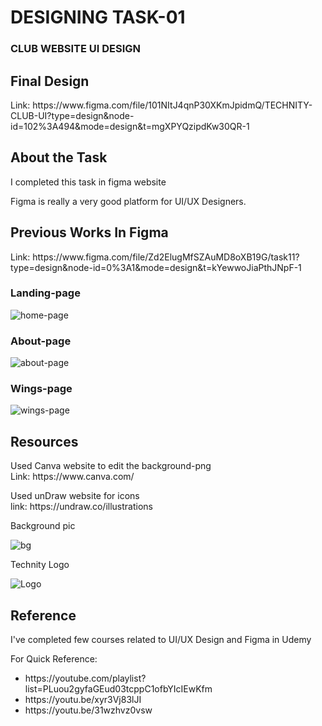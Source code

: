 <H1>DESIGNING TASK-01</H1>
<h3>CLUB WEBSITE UI DESIGN</h3>

<h2> Final Design </h2>
<p>Link:  https://www.figma.com/file/101NItJ4qnP30XKmJpidmQ/TECHNITY-CLUB-UI?type=design&node-id=102%3A494&mode=design&t=mgXPYQzipdKw30QR-1</P>


<h2>About the Task</h2>
<p>I completed this task in figma website</P>
<p>Figma is really a very good platform for UI/UX Designers.</p>
<h2>Previous Works In Figma</h2>
<p>Link:  https://www.figma.com/file/Zd2ElugMfSZAuMD8oXB19G/task11?type=design&node-id=0%3A1&mode=design&t=kYewwoJiaPthJNpF-1</P>

### Landing-page
![home-page](home-page.png)

### About-page
![about-page](about-page.png)

### Wings-page
![wings-page](wings-page.png)



<h2>Resources</h2>
<p>Used Canva website to edit the background-png<br>
Link: https://www.canva.com/</p>
<p>Used unDraw website for icons<br>
link: https://undraw.co/illustrations</p>

<p>Background pic</p>

![bg](bg.png)

<p>Technity Logo</p>

![Logo](Logo.png)

<h2>Reference</h2>
<p>I've completed few courses related to UI/UX Design and Figma in Udemy</p>
<p>For Quick Reference: </p>
<ul>
<li>https://youtube.com/playlist?list=PLuou2gyfaGEud03tcppC1ofbYIcIEwKfm</li>
<li>https://youtu.be/xyr3Vj83lJI</li>
<li>https://youtu.be/31wzhvz0vsw</li>
</ul>
